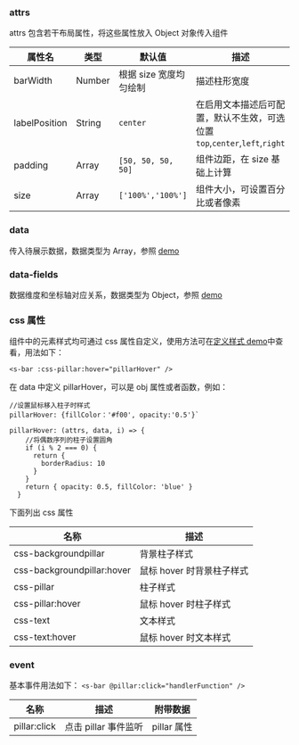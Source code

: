 ### attrs

attrs 包含若干布局属性，将这些属性放入 Object 对象传入组件

| 属性名        | 类型   | 默认值                 | 描述                                                                      |
| ------------- | ------ | ---------------------- | ------------------------------------------------------------------------- |
| barWidth      | Number | 根据 size 宽度均匀绘制 | 描述柱形宽度                                                              |
| labelPosition | String | `center`               | 在启用文本描述后可配置，默认不生效，可选位置`top`,`center`,`left`,`right` |
| padding       | Array  | `[50, 50, 50, 50]`     | 组件边距，在 size 基础上计算                                              |
| size          | Array  | `['100%','100%']`      | 组件大小，可设置百分比或者像素                                            |

### data

传入待展示数据，数据类型为 Array，参照 [demo](#/demo/bar/default)

### data-fields

数据维度和坐标轴对应关系，数据类型为 Object，参照 [demo](#/demo/bar/default)

### css 属性

组件中的元素样式均可通过 css 属性自定义，使用方法可在[定义样式 demo](#/demo/bar/style)中查看，用法如下：

`<s-bar :css-pillar:hover="pillarHover" />`

在 data 中定义 pillarHover，可以是 obj 属性或者函数，例如：

```
//设置鼠标移入柱子时样式
pillarHover: {fillColor：'#f00', opacity:'0.5'}`

pillarHover: (attrs, data, i) => {
    //将偶数序列的柱子设置圆角
    if (i % 2 === 0) {
      return {
        borderRadius: 10
      }
    }
    return { opacity: 0.5, fillColor: 'blue' }
  }
```

下面列出 css 属性

| 名称                       | 描述                      |
| -------------------------- | ------------------------- |
| css-backgroundpillar       | 背景柱子样式              |
| css-backgroundpillar:hover | 鼠标 hover 时背景柱子样式 |
| css-pillar                 | 柱子样式                  |
| css-pillar:hover           | 鼠标 hover 时柱子样式     |
| css-text                   | 文本样式                  |
| css-text:hover             | 鼠标 hover 时文本样式     |

### event

基本事件用法如下：
`<s-bar @pillar:click="handlerFunction" />`

| 名称         | 描述                 | 附带数据    |
| ------------ | -------------------- | ----------- |
| pillar:click | 点击 pillar 事件监听 | pillar 属性 |
